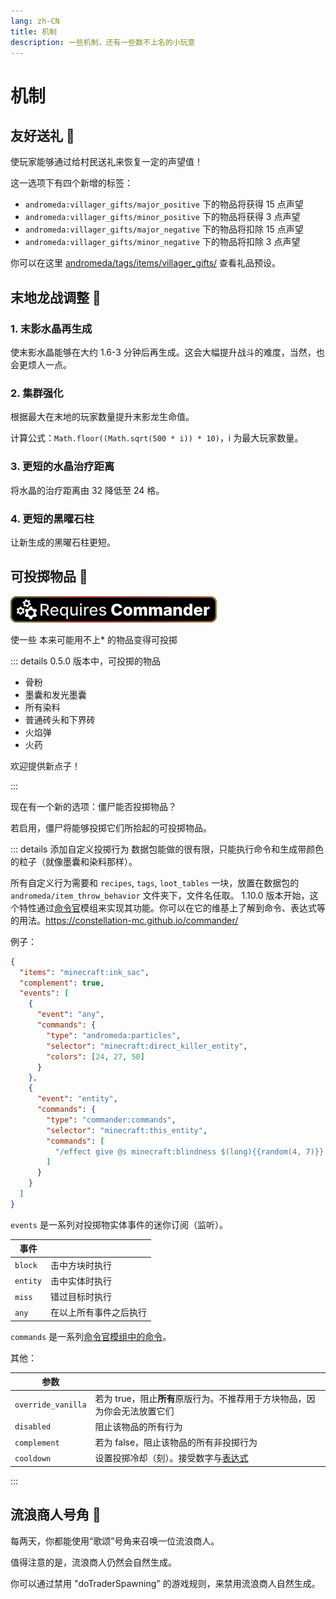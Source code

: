 ```yaml
---
lang: zh-CN
title: 机制
description: 一些机制，还有一些数不上名的小玩意
---
```


# 机制

## 友好送礼 🎁<Badge type="tip" text="^0.9.0" />

使玩家能够通过给村民送礼来恢复一定的声望值！

这一选项下有四个新增的标签：
* `andromeda:villager_gifts/major_positive` 下的物品将获得 15 点声望
* `andromeda:villager_gifts/minor_positive` 下的物品将获得 3 点声望
* `andromeda:villager_gifts/major_negative` 下的物品将扣除 15 点声望
* `andromeda:villager_gifts/minor_negative` 下的物品将扣除 3 点声望

你可以在这里 [andromeda/tags/items/villager_gifts/](https://github.com/melontini/andromeda/tree/1.19-fabric/src/main/resources/data/andromeda/tags/items/villager_gifts) 查看礼品预设。

## 末地龙战调整 🐉<Badge type="tip" text="^0.6.0" />

### 1. 末影水晶再生成

使末影水晶能够在大约 1.6-3 分钟后再生成。这会大幅提升战斗的难度，当然，也会更烦人一点。

### 2. 集群强化

根据最大在末地的玩家数量提升末影龙生命值。

计算公式：`Math.floor((Math.sqrt(500 * i)) * 10)`，i 为最大玩家数量。

### 3. 更短的水晶治疗距离

将水晶的治疗距离由 32 降低至 24 格。

### 4. 更短的黑曜石柱

让新生成的黑曜石柱更短。

## 可投掷物品 🥏<Badge type="tip" text="^0.5.0" />
[![需要命令官模组](https://raw.githubusercontent.com/constellation-mc/commander/documentation/docs/public/badges/requires/compacter_vector.svg)](https://modrinth.com/mod/cmd)

使一些 本来可能用不上* 的物品变得可投掷

::: details 0.5.0 版本中，可投掷的物品


* 骨粉
* 墨囊和发光墨囊
* 所有染料
* 普通砖头和下界砖
* 火焰弹
* 火药

欢迎提供新点子！

:::

现在有一个新的选项：僵尸能否投掷物品？

若启用，僵尸将能够投掷它们所拾起的可投掷物品。

::: details 添加自定义投掷行为
数据包能做的很有限，只能执行命令和生成带颜色的粒子（就像墨囊和染料那样）。

所有自定义行为需要和 `recipes`, `tags`, `loot_tables` 一块，放置在数据包的 `andromeda/item_throw_behavior` 文件夹下，文件名任取。
1.10.0 版本开始，这个特性通过[命令官](https://modrinth.com/mod/cmd)模组来实现其功能。你可以在它的维基上了解到命令、表达式等的用法。https://constellation-mc.github.io/commander/

例子：

```json
{
  "items": "minecraft:ink_sac",
  "complement": true,
  "events": [
    {
      "event": "any",
      "commands": {
        "type": "andromeda:particles",
        "selector": "minecraft:direct_killer_entity",
        "colors": [24, 27, 50]
      }
    },
    {
      "event": "entity",
      "commands": {
        "type": "commander:commands",
        "selector": "minecraft:this_entity",
        "commands": [
          "/effect give @s minecraft:blindness $(long){{random(4, 7)}} 0 true"
        ]
      }
    }
  ]
}
```

`events` 是一系列对投掷物实体事件的迷你订阅（监听）。

| 事件  |   |
|---|---|
| `block`  | 击中方块时执行  |
| `entity`  | 击中实体时执行  |
| `miss`  | 错过目标时执行  |
| `any`  | 在以上所有事件之后执行  |

`commands` 是一系列[命令官模组中的命令](https://constellation-mc.github.io/commander/Commands)。

其他：

| 参数  |   |
|---|---|
| `override_vanilla`  | 若为 true，阻止**所有**原版行为。不推荐用于方块物品，因为你会无法放置它们  |
| `disabled`  | 阻止该物品的所有行为  |
| `complement`  | 若为 false，阻止该物品的所有非投掷行为  |
| `cooldown`  | 设置投掷冷却（刻）。接受数字与[表达式](https://constellation-mc.github.io/commander/Expressions)  |

:::

## 流浪商人号角 🐐<Badge type="tip" text="^0.4" />

每两天，你都能使用“歌颂”号角来召唤一位流浪商人。

值得注意的是，流浪商人仍然会自然生成。

你可以通过禁用 \"doTraderSpawning\" 的游戏规则，来禁用流浪商人自然生成。
